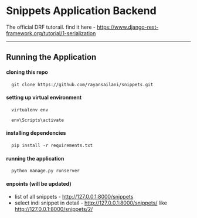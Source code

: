 # Snippets Application Backend 
The official DRF tutorail. find it here - https://www.django-rest-framework.org/tutorial/1-serialization

___________________________________________________________________________________________________________
## Running the Application 
#### cloning this repo
```
  git clone https://github.com/rayansailani/snippets.git
```
#### setting up virtual environment
```
  virtualenv env
```
```
  env\Scripts\activate
```
####  installing dependencies
``` 
  pip install -r requirements.txt
```
####  running the application 
```
  python manage.py runserver
```
####  enpoints (will be updated)
- list of all snippets - http://127.0.0.1:8000/snippets
- select indi snippet in detail - http://127.0.0.1:8000/snippets/<number> like http://127.0.0.1:8000/snippets/2/







